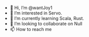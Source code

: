 - 👋 Hi, I’m @wantJoy1
- 👀 I’m interested in Servo.
- 🌱 I’m currently learning Scala, Rust.
- 💞️ I’m looking to collaborate on Null
- 📫 How to reach me 

<!---
wantJoy1/wantJoy1 is a ✨ special ✨ repository because its `README.md` (this file) appears on your GitHub profile.
You can click the Preview link to take a look at your changes.
--->
